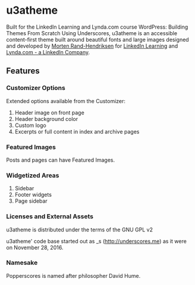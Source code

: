 # u3atheme
Built for the LinkedIn Learning and Lynda.com course WordPress: Building Themes From Scratch Using Underscores, u3atheme is an accessible content-first theme built around beautiful fonts and large images designed and developed by [Morten Rand-Hendriksen](http://mor10.com) for [LinkedIn Learning](https://www.linkedin.com/learning/instructors/725535) and [Lynda.com - a LinkedIn Company](https://lynda.com/mor10).
## Features

### Customizer Options
Extended options available from the Customizer:

1. Header image on front page
2. Header background color
3. Custom logo
4. Excerpts or full content in index and archive pages

### Featured Images
Posts and pages can have Featured Images.

### Widgetized Areas
1. Sidebar
2. Footer widgets
3. Page sidebar

### Licenses and External Assets
u3atheme is distributed under the terms of the GNU GPL v2

u3atheme' code base started out as _s (http://underscores.me) as it were on November 28, 2016.

### Namesake
Popperscores is named after philosopher David Hume.